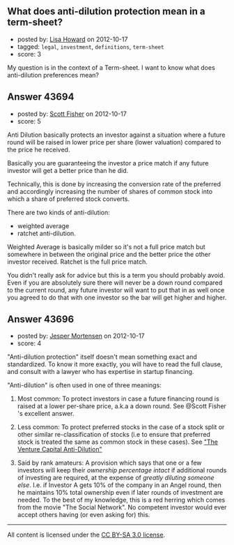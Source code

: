 ## What does anti-dilution protection mean in a term-sheet?

- posted by: [Lisa Howard](https://stackexchange.com/users/-1/21199-lisa-howard) on 2012-10-17
- tagged: `legal`, `investment`, `definitions`, `term-sheet`
- score: 3

My question is in the context of a Term-sheet. I want to know what does anti-dilution preferences mean?


## Answer 43694

- posted by: [Scott Fisher](https://stackexchange.com/users/-1/21198-scott-fisher) on 2012-10-17
- score: 5

Anti Dilution basically protects an investor against a situation where a future round will be raised in lower price per share (lower valuation) compared to the price he received.

Basically you are guaranteeing the investor a price match if any future investor will get a better price than he did. 

Technically, this is done by increasing the conversion rate of the preferred and accordingly increasing the number of shares of common stock into which a share of preferred stock converts.

There are two kinds of anti-dilution: 

 - weighted average 
 - ratchet anti-dilution.

Weighted Average is basically milder so it's not a full price match but somewhere in between the original price and the better price the other investor received. Ratchet is the full price match.

You didn't really ask for advice but this is a term you should probably avoid. Even if you are absolutely sure there will never be a down round compared to the current round, any future investor will want to put that in as well once you agreed to do that with one investor so the bar will get higher and higher.


## Answer 43696

- posted by: [Jesper Mortensen](https://stackexchange.com/users/-1/1261-jesper-mortensen) on 2012-10-17
- score: 4

<p>"Anti-dilution protection" itself doesn't mean something exact and standardized. To know it more exactly, you will have to read the full clause, and consult with a lawyer who has expertise in startup financing.</p>

<p>"Anti-dilution" is often used in one of three meanings:</p>

<ol>
<li><p>Most common: To protect investors in case a future financing round is raised at a lower per-share price, a.k.a a down round. See @Scott Fisher 's excellent answer.</p></li>
<li><p>Less common: To protect preferred stocks in the case of a stock split or other similar re-classification of stocks (i.e to ensure that preferred stock is treated the same as common stock in these cases). See <a href="http://www.stanford.edu/class/e145/2008_fall/materials/The%20Venture%20Capital%20Anti-Dilution.pdf" rel="nofollow">"The Venture Capital Anti-Dilution"</a></p></li>
<li><p>Said by rank amateurs: A provision which says that one or a few investors will keep their <em>ownership percentage intact</em> if additional rounds of investing are required, at the expense of <em>greatly diluting someone else</em>. I.e. if Investor A gets 10% of the company in an Angel round, then he maintains 10% total ownership even if later rounds of investment are needed. To the best of my knowledge, this is a red herring which comes from the movie "The Social Network". No competent investor would ever accept others having (or even asking for) this.</p></li>
</ol>




---

All content is licensed under the [CC BY-SA 3.0 license](https://creativecommons.org/licenses/by-sa/3.0/).
